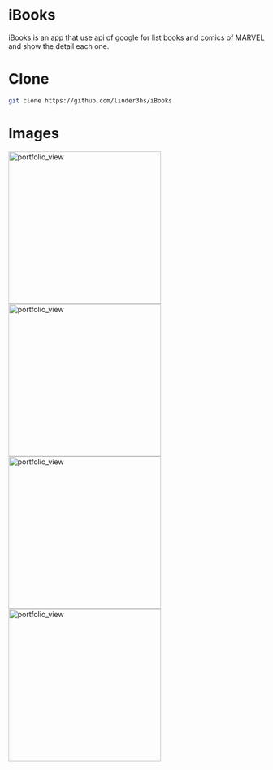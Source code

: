 # iBooks

iBooks is an app that use api of google for list books and comics of MARVEL and show the detail each one.

# Clone

```bash
git clone https://github.com/linder3hs/iBooks
```

# Images
<img width="300" alt="portfolio_view" src="https://firebasestorage.googleapis.com/v0/b/recognizedios.appspot.com/o/test%2FWhatsApp%20Image%202021-11-23%20at%2012.52.37%20PM.jpeg?alt=media&token=c435676b-2eeb-4b16-ace0-0066a0ae9e9f">
<img width="300" alt="portfolio_view" src="https://firebasestorage.googleapis.com/v0/b/recognizedios.appspot.com/o/test%2FWhatsApp%20Image%202021-11-23%20at%2012.52.42%20PM.jpeg?alt=media&token=06393f8a-a141-4696-8b7e-4923e0fb987c">
<img width="300" alt="portfolio_view" src="https://firebasestorage.googleapis.com/v0/b/recognizedios.appspot.com/o/test%2FWhatsApp%20Image%202021-11-23%20at%2012.52.46%20PM.jpeg?alt=media&token=6e1fe5d4-3ed0-4630-bcae-5f720bc61bba">
<img width="300" alt="portfolio_view" src="https://firebasestorage.googleapis.com/v0/b/recognizedios.appspot.com/o/test%2FWhatsApp%20Image%202021-11-23%20at%2012.52.58%20PM.jpeg?alt=media&token=e98d626a-2e9f-4004-bbeb-9f9996a10c0f">
